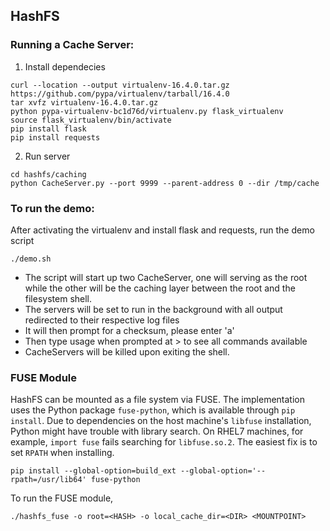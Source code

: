 ## HashFS

### Running a Cache Server:
1) Install dependecies
```
curl --location --output virtualenv-16.4.0.tar.gz https://github.com/pypa/virtualenv/tarball/16.4.0
tar xvfz virtualenv-16.4.0.tar.gz
python pypa-virtualenv-bc1d76d/virtualenv.py flask_virtualenv
source flask_virtualenv/bin/activate
pip install flask
pip install requests

```
2) Run server
```
cd hashfs/caching
python CacheServer.py --port 9999 --parent-address 0 --dir /tmp/cache

```

### To run the demo:
After activating the virtualenv and install flask and requests, run the demo script
```
./demo.sh
```
- The script will start up two CacheServer, one will serving as the root while 
  the other will be the caching layer between the root and the filesystem shell.
- The servers will be set to run in the background with all output redirected to
  their respective log files
- It will then prompt for a checksum, please enter 'a'
- Then type usage when prompted at > to see all commands available
- CacheServers will be killed upon exiting the shell.

### FUSE Module
HashFS can be mounted as a file system via FUSE.
The implementation uses the Python package `fuse-python`,
which is available through `pip install`.
Due to dependencies on the host machine's `libfuse` installation,
Python might have trouble with library search.
On RHEL7 machines, for example,
`import fuse` fails searching for `libfuse.so.2`.
The easiest fix is to set `RPATH` when installing.

    pip install --global-option=build_ext --global-option='--rpath=/usr/lib64' fuse-python

To run the FUSE module,

    ./hashfs_fuse -o root=<HASH> -o local_cache_dir=<DIR> <MOUNTPOINT>
